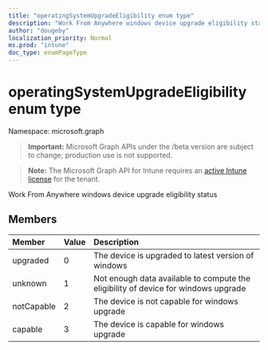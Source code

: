 ```yaml
---
title: "operatingSystemUpgradeEligibility enum type"
description: "Work From Anywhere windows device upgrade eligibility status"
author: "dougeby"
localization_priority: Normal
ms.prod: "intune"
doc_type: enumPageType
---
```


# operatingSystemUpgradeEligibility enum type

Namespace: microsoft.graph

> **Important:** Microsoft Graph APIs under the /beta version are subject to change; production use is not supported.

> **Note:** The Microsoft Graph API for Intune requires an [active Intune license](https://go.microsoft.com/fwlink/?linkid=839381) for the tenant.

Work From Anywhere windows device upgrade eligibility status

## Members
|Member|Value|Description|
|:---|:---|:---|
|upgraded|0|The device is upgraded to latest version of windows|
|unknown|1|Not enough data available to compute the eligibility of device for windows upgrade|
|notCapable|2|The device is not capable for windows upgrade|
|capable|3|The device is capable for windows upgrade|






